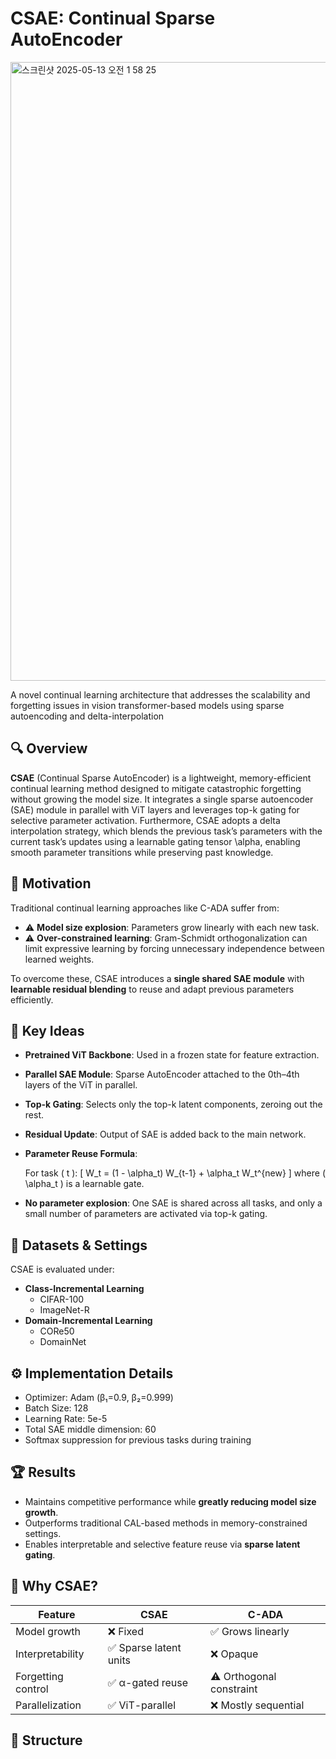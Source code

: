 # CSAE: Continual Sparse AutoEncoder

<img width="990" alt="스크린샷 2025-05-13 오전 1 58 25" src="https://github.com/user-attachments/assets/79b2c201-e8f5-440d-bd93-d65db54450a9" />


A novel continual learning architecture that addresses the scalability and forgetting issues in vision transformer-based models using sparse autoencoding and delta-interpolation

## 🔍 Overview

**CSAE** (Continual Sparse AutoEncoder) is a lightweight, memory-efficient continual learning method designed to mitigate catastrophic forgetting without growing the model size. It integrates a single sparse autoencoder (SAE) module in parallel with ViT layers and leverages top-k gating for selective parameter activation. Furthermore, CSAE adopts a delta interpolation strategy, which blends the previous task’s parameters with the current task’s updates using a learnable gating tensor \alpha, enabling smooth parameter transitions while preserving past knowledge.

## 🚨 Motivation

Traditional continual learning approaches like C-ADA suffer from:

- ⚠️ **Model size explosion**: Parameters grow linearly with each new task.
- ⚠️ **Over-constrained learning**: Gram-Schmidt orthogonalization can limit expressive learning by forcing unnecessary independence between learned weights.

To overcome these, CSAE introduces a **single shared SAE module** with **learnable residual blending** to reuse and adapt previous parameters efficiently.

## 🧠 Key Ideas

- **Pretrained ViT Backbone**: Used in a frozen state for feature extraction.
- **Parallel SAE Module**: Sparse AutoEncoder attached to the 0th–4th layers of the ViT in parallel.
- **Top-k Gating**: Selects only the top-k latent components, zeroing out the rest.
- **Residual Update**: Output of SAE is added back to the main network.
- **Parameter Reuse Formula**:
  
  For task \( t \):
  \[
  W_t = (1 - \alpha_t) W_{t-1} + \alpha_t W_t^{new}
  \]
  where \( \alpha_t \) is a learnable gate.

- **No parameter explosion**: One SAE is shared across all tasks, and only a small number of parameters are activated via top-k gating.

## 🧪 Datasets & Settings

CSAE is evaluated under:

- **Class-Incremental Learning**
  - CIFAR-100
  - ImageNet-R
- **Domain-Incremental Learning**
  - CORe50
  - DomainNet

## ⚙️ Implementation Details

- Optimizer: Adam (β₁=0.9, β₂=0.999)
- Batch Size: 128
- Learning Rate: 5e-5
- Total SAE middle dimension: 60
- Softmax suppression for previous tasks during training

## 🏆 Results

- Maintains competitive performance while **greatly reducing model size growth**.
- Outperforms traditional CAL-based methods in memory-constrained settings.
- Enables interpretable and selective feature reuse via **sparse latent gating**.

## 📌 Why CSAE?

| Feature | CSAE | C-ADA |
|--------|------|-------|
| Model growth | ❌ Fixed | ✅ Grows linearly |
| Interpretability | ✅ Sparse latent units | ❌ Opaque |
| Forgetting control | ✅ α-gated reuse | ⚠️ Orthogonal constraint |
| Parallelization | ✅ ViT-parallel | ❌ Mostly sequential |

## 📁 Structure
